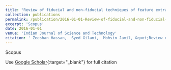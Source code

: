 ```yaml
---
title: "Review of fiducial and non-fiducial techniques of feature extraction in ECG based biometric systems"
collection: publications
permalink: /publication/2016-01-01-Review-of-fiducial-and-non-fiducial-techniques-of-feature-extraction-in-ECG-based-biometric-systems
excerpt: 'Scopus'
date: 2016-01-01
venue: 'Indian Journal of Science and Technology'
citation: ' Zeeshan Hassan,  Syed Gilani,  Mohsin Jamil, &quot;Review of fiducial and non-fiducial techniques of feature extraction in ECG based biometric systems.&quot; Indian Journal of Science and Technology, 2016.'
---
```

Scopus

Use [Google Scholar](https://scholar.google.com/scholar?q=Review+of+fiducial+and+non+fiducial+techniques+of+feature+extraction+in+ECG+based+biometric+systems){:target="_blank"} for full citation